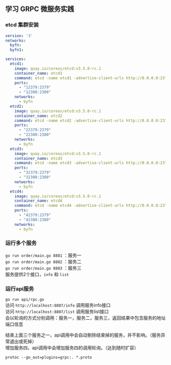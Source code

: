 ##  学习 GRPC 微服务实践

### etcd 集群安装
```yml
version: '3'
networks:
  byfn:
  byfn1:

services:
  etcd1:
    image: quay.io/coreos/etcd:v3.5.0-rc.1
    container_name: etcd1
    command: etcd -name etcd1 -advertise-client-urls http://0.0.0.0:2379 -listen-client-urls http://0.0.0.0:2379 -listen-peer-urls http://0.0.0.0:2380 -initial-cluster-token etcd-cluster -initial-cluster "etcd1=http://etcd1:2380,etcd2=http://etcd2:2380,etcd3=http://etcd3:2380,etcd4=http://etcd4:2380" -initial-cluster-state new
    ports:
      - "12379:2379"
      - "12380:2380"
    networks:
      - byfn
  etcd2:
    image: quay.io/coreos/etcd:v3.5.0-rc.1
    container_name: etcd2
    command: etcd -name etcd2 -advertise-client-urls http://0.0.0.0:2379 -listen-client-urls http://0.0.0.0:2379 -listen-peer-urls http://0.0.0.0:2380 -initial-cluster-token etcd-cluster -initial-cluster "etcd1=http://etcd1:2380,etcd2=http://etcd2:2380,etcd3=http://etcd3:2380,etcd4=http://etcd4:2380" -initial-cluster-state new
    ports:
      - "22379:2379"
      - "22380:2380"
    networks:
      - byfn
  etcd3:
    image: quay.io/coreos/etcd:v3.5.0-rc.1
    container_name: etcd3
    command: etcd -name etcd3 -advertise-client-urls http://0.0.0.0:2379 -listen-client-urls http://0.0.0.0:2379 -listen-peer-urls http://0.0.0.0:2380 -initial-cluster-token etcd-cluster -initial-cluster "etcd1=http://etcd1:2380,etcd2=http://etcd2:2380,etcd3=http://etcd3:2380,etcd4=http://etcd4:2380" -initial-cluster-state new
    ports:
      - "32379:2379"
      - "32380:2380"
    networks:
      - byfn
  etcd4:
    image: quay.io/coreos/etcd:v3.5.0-rc.1
    container_name: etcd4
    command: etcd -name etcd4 -advertise-client-urls http://0.0.0.0:2379 -listen-client-urls http://0.0.0.0:2379 -listen-peer-urls http://0.0.0.0:2380 -initial-cluster-token etcd-cluster -initial-cluster "etcd1=http://etcd1:2380,etcd2=http://etcd2:2380,etcd3=http://etcd3:2380,etcd4=http://etcd4:2380" -initial-cluster-state new
    ports:
      - "42379:2379"
      - "42380:2380"
    networks:
      - byfn
```



### 运行多个服务
`go run order/main.go 8881` ：服务一  
`go run order/main.go 8882` ：服务二  
`go run order/main.go 8883` ：服务三  
服务提供2个接口，`info` 和 `list`  

### 运行api服务
`go run api/rpc.go`  
访问 `http://localhost:8807/info` 调用服务info接口    
访问 `http://localhost:8807/list` 调用服务list接口  
会以轮询的方式分别调用：服务一，服务二，服务三，返回结果中包含服务的地址端口信息  

结束上面三个服务之一，api调用中会自动剔除结束掉的服务，并不影响。（服务异常退出或死掉）  
增加服务四，api调用中会增加服务四的调用轮询。（达到随时扩容）

`protoc --go_out=plugins=grpc:. *.proto`
